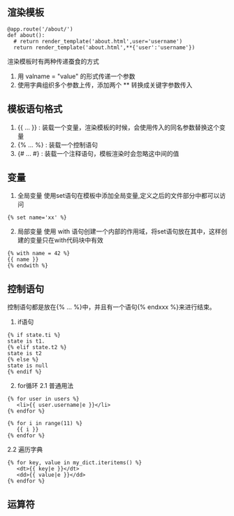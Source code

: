 ## 渲染模板
```
@app.route('/about/')
def about():
  # return render_template('about.html',user='username')
  return render_template('about.html',**{'user':'username'})
```
渲染模板时有两种传递蚕食的方式  
1. 用 valname = "value" 的形式传递一个参数
2. 使用字典组织多个参数上传，添加两个 ** 转换成关键字参数传入

## 模板语句格式
1. {{ ... }} : 装载一个变量，渲染模板的时候，会使用传入的同名参数替换这个变量
2. {% ... %} : 装载一个控制语句
3. {# ... #} : 装载一个注释语句，模板渲染时会忽略这中间的值

## 变量
1. 全局变量
使用set语句在模板中添加全局变量,定义之后的文件部分中都可以访问 
```
{% set name='xx' %}
```
2. 局部变量
使用 with 语句创建一个内部的作用域，将set语句放在其中，这样创建的变量只在with代码块中有效
```
{% with name = 42 %}
{{ name }}
{% endwith %}
```
## 控制语句
控制语句都是放在{% ... %}中，并且有一个语句{% endxxx %}来进行结束。
1. if语句
```
{% if state.ti %}
state is t1.
{% elif state.t2 %}
state is t2
{% else %}
state is null
{% endif %}
```
2. for循环
2.1 普通用法
```
{% for user in users %}
   <li>{{ user.username|e }}</li>
{% endfor %}

{% for i in range(11) %}
   {{ i }}
{% endfor %}
```
2.2 遍历字典
```
{% for key, value in my_dict.iteritems() %}
   <dt>{{ key|e }}</dt>
   <dd>{{ value|e }}</dd>
{% endfor %}
```
## 运算符



